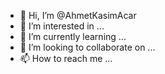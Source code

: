 - 👋 Hi, I’m @AhmetKasimAcar
- 👀 I’m interested in ...
- 🌱 I’m currently learning ...
- 💞️ I’m looking to collaborate on ...
- 📫 How to reach me ...

<!---
AlwaysHP/AlwaysHP is a ✨ special ✨ repository because its `README.md` (this file) appears on your GitHub profile.
You can click the Preview link to take a look at your changes.
--->
